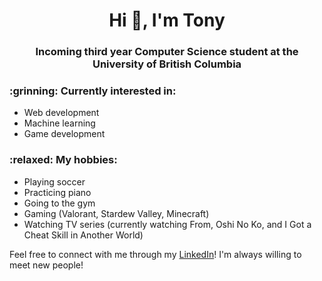 <h1 align="center">Hi 👋, I'm Tony</h1>
<h3 align="center">Incoming third year Computer Science student at the University of British Columbia</h3>

<h3> :grinning: Currently interested in: </h3> 

* Web development
* Machine learning
* Game development

<h3> :relaxed: My hobbies: </h3>

* Playing soccer
* Practicing piano
* Going to the gym
* Gaming (Valorant, Stardew Valley, Minecraft)
* Watching TV series (currently watching From, Oshi No Ko, and I Got a Cheat Skill in Another World)

Feel free to connect with me through my [LinkedIn](https://linkedin.com/in/tony-fu)! I'm always willing to meet new people!
